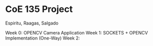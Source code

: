 # CoE 135 Project

Espiritu, Raagas, Salgado

Week 0: OPENCV Camera Application
Week 1: SOCKETS + OPENCV Implementation (One-Way)
Week 2:
